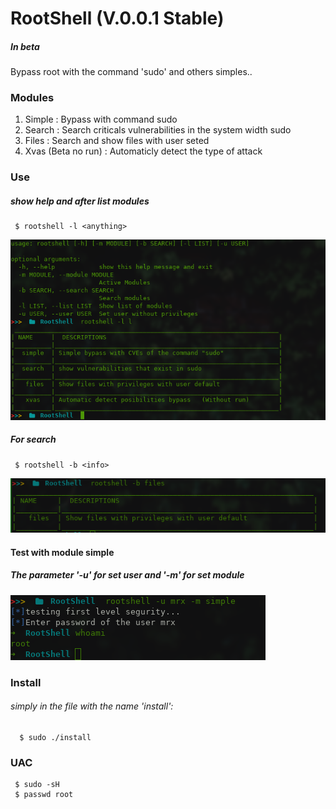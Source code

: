 # RootShell  (V.0.0.1 Stable) 
##### In beta

Bypass root with the command 'sudo' and others simples..

### Modules
1. Simple : Bypass with command sudo 
2. Search : Search criticals vulnerabilities in the system width sudo
3. Files : Search and show files with user seted 
4. Xvas (Beta no run) : Automaticly detect the type of attack

### Use
##### show help and after list modules
     $ rootshell -l <anything>
![rootshell_1](https://raw.githubusercontent.com/mrx04programmer/myimages/main/rootshell_1.png)
##### For search 
     $ rootshell -b <info> 
![rootshell_2](https://raw.githubusercontent.com/mrx04programmer/myimages/main/rootshell_2.png)
#### Test with module simple
##### The parameter '-u' for set user and '-m' for set module 
![rootshell_3](https://raw.githubusercontent.com/mrx04programmer/myimages/main/rootshell_3.png)


### Install
###### simply in the file with the name 'install':
      $ sudo ./install    
### UAC
     $ sudo -sH
     $ passwd root
     
